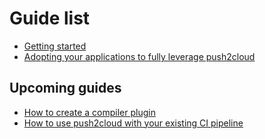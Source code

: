 # Guide list

- [Getting started](getting_started.md)
- [Adopting your applications to fully leverage push2cloud](adopting_your_app.md)



## Upcoming guides
- [How to create a compiler plugin](compiler_plugins_howto.md)
- [How to use push2cloud with your existing CI pipeline](ci_cd_pipeline.md)

